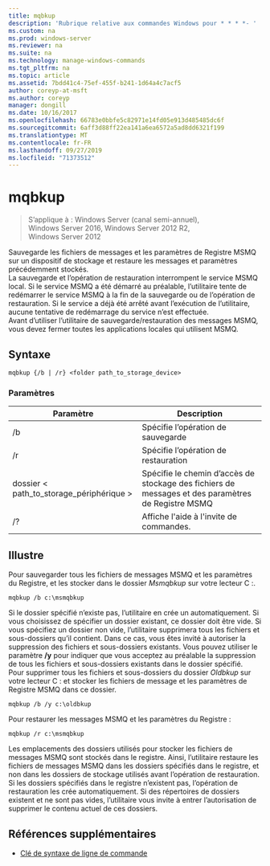 ```yaml
---
title: mqbkup
description: 'Rubrique relative aux commandes Windows pour * * * *- '
ms.custom: na
ms.prod: windows-server
ms.reviewer: na
ms.suite: na
ms.technology: manage-windows-commands
ms.tgt_pltfrm: na
ms.topic: article
ms.assetid: 7bdd41c4-75ef-455f-b241-1d64a4c7acf5
author: coreyp-at-msft
ms.author: coreyp
manager: dongill
ms.date: 10/16/2017
ms.openlocfilehash: 66783e0bbfe5c82971e14fd05e913d485485dc6f
ms.sourcegitcommit: 6aff3d88ff22ea141a6ea6572a5ad8dd6321f199
ms.translationtype: MT
ms.contentlocale: fr-FR
ms.lasthandoff: 09/27/2019
ms.locfileid: "71373512"
---
```

# <a name="mqbkup"></a>mqbkup

>S’applique à : Windows Server (canal semi-annuel), Windows Server 2016, Windows Server 2012 R2, Windows Server 2012

Sauvegarde les fichiers de messages et les paramètres de Registre MSMQ sur un dispositif de stockage et restaure les messages et paramètres précédemment stockés.   
La sauvegarde et l’opération de restauration interrompent le service MSMQ local. Si le service MSMQ a été démarré au préalable, l’utilitaire tente de redémarrer le service MSMQ à la fin de la sauvegarde ou de l’opération de restauration. Si le service a déjà été arrêté avant l’exécution de l’utilitaire, aucune tentative de redémarrage du service n’est effectuée.  
Avant d’utiliser l’utilitaire de sauvegarde/restauration des messages MSMQ, vous devez fermer toutes les applications locales qui utilisent MSMQ.  
## <a name="syntax"></a>Syntaxe  
```  
mqbkup {/b | /r} <folder path_to_storage_device>  
```  
### <a name="parameters"></a>Paramètres  
|Paramètre|Description|  
|-------|--------|  
|/b|Spécifie l’opération de sauvegarde|  
|/r|Spécifie l’opération de restauration|  
|dossier < path_to_storage\_périphérique >|Spécifie le chemin d’accès de stockage des fichiers de messages et des paramètres de Registre MSMQ|  
|/?|Affiche l'aide à l'invite de commandes.|  
## <a name="BKMK_Examples"></a>Illustre  
Pour sauvegarder tous les fichiers de messages MSMQ et les paramètres du Registre, et les stocker dans le dossier *Msmqbkup* sur votre lecteur C :.  
```  
mqbkup /b c:\msmqbkup  
```  
Si le dossier spécifié n’existe pas, l’utilitaire en crée un automatiquement. Si vous choisissez de spécifier un dossier existant, ce dossier doit être vide. Si vous spécifiez un dossier non vide, l’utilitaire supprimera tous les fichiers et sous-dossiers qu’il contient. Dans ce cas, vous êtes invité à autoriser la suppression des fichiers et sous-dossiers existants. Vous pouvez utiliser le paramètre **/y** pour indiquer que vous acceptez au préalable la suppression de tous les fichiers et sous-dossiers existants dans le dossier spécifié.  
Pour supprimer tous les fichiers et sous-dossiers du dossier *Oldbkup* sur votre lecteur C : et stocker les fichiers de message et les paramètres de Registre MSMQ dans ce dossier.  
```  
mqbkup /b /y c:\oldbkup  
```  
Pour restaurer les messages MSMQ et les paramètres du Registre :  
```  
mqbkup /r c:\msmqbkup  
```  
Les emplacements des dossiers utilisés pour stocker les fichiers de messages MSMQ sont stockés dans le registre. Ainsi, l’utilitaire restaure les fichiers de messages MSMQ dans les dossiers spécifiés dans le registre, et non dans les dossiers de stockage utilisés avant l’opération de restauration. Si les dossiers spécifiés dans le registre n’existent pas, l’opération de restauration les crée automatiquement. Si des répertoires de dossiers existent et ne sont pas vides, l’utilitaire vous invite à entrer l’autorisation de supprimer le contenu actuel de ces dossiers.  
## <a name="additional-references"></a>Références supplémentaires  
-   [Clé de syntaxe de ligne de commande](command-line-syntax-key.md)  
